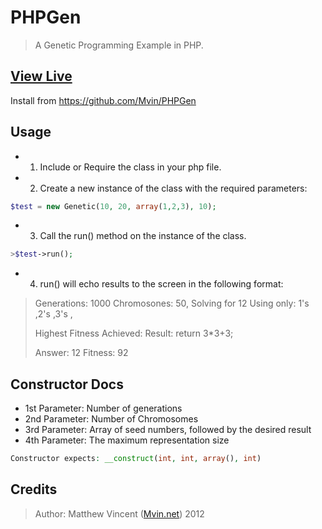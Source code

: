 PHPGen 
===========
> A Genetic Programming Example in PHP.

<a href="http://mvin.net/scripts/rungen.php">View Live</a>
----------------------------------------------------
Install from https://github.com/Mvin/PHPGen

Usage
----------------------------------------------------
* 1. Include or Require the class in your php file.

* 2. Create a new instance of the class with the required parameters:

```php
$test = new Genetic(10, 20, array(1,2,3), 10);
```

* 3. Call the run() method on the instance of the class.

```php
>$test->run();
```

* 4. run() will echo results to the screen in the following format:
	
>	Generations: 1000 Chromosones: 50, 
>	Solving for 12 Using only: 1's ,2's ,3's , 
>
>	Highest Fitness Achieved: 
>	Result: return 3*3+3;
>
>	Answer: 12 Fitness: 92

Constructor Docs
----------------------------------------------------
* 1st Parameter: Number of generations
* 2nd Parameter: Number of Chromosomes
* 3rd Parameter: Array of seed numbers, followed by the desired result
* 4th Parameter: The maximum representation size

```php	
Constructor expects: __construct(int, int, array(), int)
```	

Credits	
-------
>Author: Matthew Vincent (<a href="http://mvin.net">Mvin.net</a>) 2012